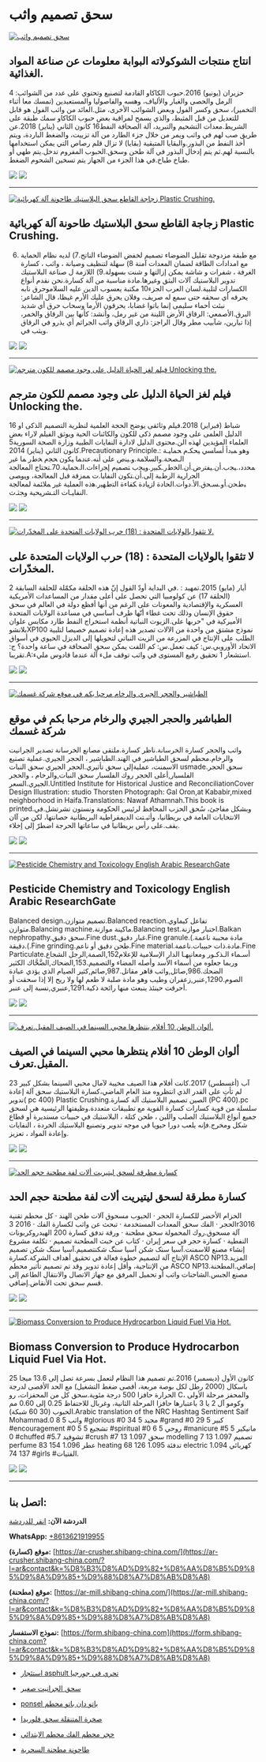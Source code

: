 # سحق تصميم واثب

<a href="https://swt.shibang-china.com/?l=ar&img&k=%D8%B3%D8%AD%D9%82+%D8%AA%D8%B5%D9%85%D9%8A%D9%85+%D9%88%D8%A7%D8%AB%D8%A8" target="_blank">![سحق تصميم واثب](http://static.shibang-china.com/all-800x300/139.jpg)</a>

## انتاج منتجات الشوكولاته البوابة معلومات عن صناعة المواد الغذائية.
4 حزيران (يونيو) 2016.حبوب الكاكاو القادمة لتصنيع وتحتوي على عدد من الشوائب: الرمل والحصى والغبار والألياف، وهسه والفاصوليا والمستعبدين (تمسك معا أثناء التخمير)، سحق وكسر الفول وبعض الشوائب الأخرى، مثل.العائد من واثب الفول هو قابل للتعديل من قبل المثبط، والذي يسمح لمراقبة بعض حبوب الكاكاو سمك طبقة على الشريط.معدات التشحيم والتبريد، آلة الصحافة النفط16 كانون الثاني (يناير) 2018.عن طريق صب لهم في واثب ويمر من خلال جزء الطارد من آلة تزييت، والضغط الباردة، ويتم أخذ النفط من البذور.والبقايا المتبقية (بقايا) لا تزال قلم رصاص التي يمكن استخدامها بالنسبة لهم.ثم يتم إدخال البذور في آلة طحن وسحق.الحبوب المفروم تدخل.يتم طهي أو طباخ طباخ.في هذا الجزء من الجهاز يتم تسخين الشحوم الضغط.


<a href="https://whatsapp.shibangsoft.com/WhatsApp.php" target="_blank" title="WhatsApp">![](http://static.shibang-china.com/icon/whatsapp.png)</a> <a href="https://swt.shibang-china.com/?l=ar&icon&k=%D8%B3%D8%AD%D9%82+%D8%AA%D8%B5%D9%85%D9%8A%D9%85+%D9%88%D8%A7%D8%AB%D8%A8" target="_blank">![](http://static.shibang-china.com/icon/chat-ar.png)</a>

---

<a href="https://swt.shibang-china.com/?l=ar&img&k=%D8%B3%D8%AD%D9%82+%D8%AA%D8%B5%D9%85%D9%8A%D9%85+%D9%88%D8%A7%D8%AB%D8%A8" target="_blank">![زجاجة القاطع سحق البلاستيك طاحونة آلة كهربائية Plastic Crushing.](http://static.shibang-china.com/all-800x300/356.jpg)</a>

## زجاجة القاطع سحق البلاستيك طاحونة آلة كهربائية Plastic Crushing.
6) مع طبقة مزدوجة تقليل الضوضاء تصميم لخفض الضوضاء الناتج.7) لديه نظام الحماية مع امدادات الطاقة لضمان المعدات آمنة 8) سهلة لتنظيف وصيانة ، واثب ، كسارة الغرفة ، شفرات و شاشة يمكن إزالتها و شنت بسهولة.9) اللازمة ل صناعة البلاستيك تدوير البلاستيك آلات البثق وغيرها.مادة مناسبة من آلة كسارة.نحن نقدم أنواع الكسارات لتلبية.لسان العرب الجزء10 مكتبة يعسوب الدين عليه السلاموحرق نابه يحرقه أي سحقه حتى سمع له صريف، وفلان يحرق عليك الأرم غيظا، قال الشاعر: نبئت أحماء سليمى إنما باتوا غضابا، يحرقون الأرما وسحاب حرق أي شديد البرق.الأصمعي: الرقاق الأرض اللينة من غير رمل، وأنشد: كأنها بين الرقاق والخمر، إذا تبارين، شآبيب مطر وقال الراجز: ذاري الرقاق واثب الجراثم أي يذرو في الرقاق ويثب في.


<a href="https://whatsapp.shibangsoft.com/WhatsApp.php" target="_blank" title="WhatsApp">![](http://static.shibang-china.com/icon/whatsapp.png)</a> <a href="https://swt.shibang-china.com/?l=ar&icon&k=%D8%B3%D8%AD%D9%82+%D8%AA%D8%B5%D9%85%D9%8A%D9%85+%D9%88%D8%A7%D8%AB%D8%A8" target="_blank">![](http://static.shibang-china.com/icon/chat-ar.png)</a>

---

<a href="https://swt.shibang-china.com/?l=ar&img&k=%D8%B3%D8%AD%D9%82+%D8%AA%D8%B5%D9%85%D9%8A%D9%85+%D9%88%D8%A7%D8%AB%D8%A8" target="_blank">![فيلم لغز الحياة الدليل على وجود مصمم للكون مترجم Unlocking the.](http://static.shibang-china.com/all-800x300/1231.jpg)</a>

## فيلم لغز الحياة الدليل على وجود مصمم للكون مترجم Unlocking the.
16 شباط (فبراير) 2018.فيلم وثائقى يوضح الحجة العلمية لنظرية التصميم الذكى او الدليل العلمى على وجود مصمم ذكى للكون والكائنات الحية ويوثق الفيلم لاراء بعض العلماء المؤيدين لهذه الن.محتوى الدليل لادارة النفايات الطبية وزارة الصحة السورية5 كانون الثاني (يناير) 2014.Precautionary Principle.: ﻭﻫﻭ ﻤﺒﺩﺃ ﺃﺴﺎﺴﻲ ﻴﺤﻜـﻡ ﺤﻤﺎﻴـﺔ ﺍﻟـﺼﺤﺔ.ﻭﺍﻟﺴﻼﻤﺔ.ﻭ.ﻴﻨﺹ ﻋﻠﻰ ﺃﻨﻪ.ﻋﻨﺩﻤﺎ ﻴﻜﻭﻥ ﺤﺠﻡ ﺨﻁﺭ ﻤﺎ ﻏﻴﺭ ﻤﺤﺩﺩ،.ﻴﺠﺏ.ﺃﻥ.ﻴﻔﺘﺭﺽ.ﺃﻥ.ﺍﻟﺨﻁﺭ.ﻜﺒﻴﺭ.ﻭﻴﺠﺏ ﺘﺼﻤﻴﻡ ﺇﺠﺭﺍﺀﺍﺕ.ﺍﻟ.ﺤﻤﺎﻴﺔ.70.ﺘﺤﺘﺎﺝ ﺍﻟﻤﻌﺎﻟﺠﺔ ﺍﻟﺤﺭﺍﺭﻴﺔ ﺍﻟﺭﻁﺒﺔ ﺇﻟﻰ.ﺃﻥ.ﺘﻜﻭﻥ ﺍﻟﻨﻔﺎﻴﺎ.ﺕ ﻤﻤﺯﻗﺔ ﻗﺒل ﺍﻟﻤﻌﺎﻟﺠﺔ، ﻭﻴﻭﺼﻰ ﺒﻁﺤﻥ.ﺃﻭ.ﺴـﺤﻕ.ﺍﻷ.ﺩﻭﺍﺕ.ﺍﻟﺤﺎﺩﺓ ﻟﺯﻴﺎﺩﺓ ﻜﻔﺎﺀﺓ ﺍﻟﺘﻁﻬﻴﺭ.ﻫﺫﻩ ﺍﻟﻌﻤﻠﻴﺔ ﻏﻴﺭ ﻤﻼﺌﻤﺔ ﻟﻤﻌﺎﻟﺠﺔ ﺍﻟﻨﻔﺎﻴـﺎﺕ ﺍﻟﺘـﺸﺭﻴﺤﻴﺔ ﻭﺠﺜـﺙ.


<a href="https://whatsapp.shibangsoft.com/WhatsApp.php" target="_blank" title="WhatsApp">![](http://static.shibang-china.com/icon/whatsapp.png)</a> <a href="https://swt.shibang-china.com/?l=ar&icon&k=%D8%B3%D8%AD%D9%82+%D8%AA%D8%B5%D9%85%D9%8A%D9%85+%D9%88%D8%A7%D8%AB%D8%A8" target="_blank">![](http://static.shibang-china.com/icon/chat-ar.png)</a>

---

<a href="https://swt.shibang-china.com/?l=ar&img&k=%D8%B3%D8%AD%D9%82+%D8%AA%D8%B5%D9%85%D9%8A%D9%85+%D9%88%D8%A7%D8%AB%D8%A8" target="_blank">![لا تثقوا بالولايات المتحدة : (18) حرب الولايات المتحدة على المخدّرات.](http://static.shibang-china.com/all-800x300/49.jpg)</a>

## لا تثقوا بالولايات المتحدة : (18) حرب الولايات المتحدة على المخدّرات.
2 أيار (مايو) 2015.تمهيد :  .في البداية أودّ القول إنّ هذه الحلقة مكمّلة للحلقة السابقة (الحلقة 17) عن كولومبيا التي تحصل على أعلى مقدار من المساعدات الأمريكية العسكرية والإقتصادية والمعونات على الرغم من أنها أفظع دولة في العالم في سحق حقوق الإنسان وذلك تحت غطاء أنّها طرف أساسي في مساعدة الولايات المتحدة الأميركية في &quot;حربها على.الزيوت النباتية أنظمة استخراج النفط طارد مكابس علوان بلانشوXP100 نموذج مشتق من واحدة من الآلات تصدير هذه إعادة تصميم خصيصا لتلبية الطلب على الإنتاج في المزرعة من الزيت النباتي لتحويلها إلى الديزل الحيوي في أسواق الاتحاد الأوروبي.س: كيف تعمل.س: كم اللفت يمكن سحق الصحافة في ساعة واحدة؟ ج: تقريبا.A:استشعار 1 تحقيق رفيع المستوى في واثب توقف ملء آلة عندما قادوس مليء.


<a href="https://whatsapp.shibangsoft.com/WhatsApp.php" target="_blank" title="WhatsApp">![](http://static.shibang-china.com/icon/whatsapp.png)</a> <a href="https://swt.shibang-china.com/?l=ar&icon&k=%D8%B3%D8%AD%D9%82+%D8%AA%D8%B5%D9%85%D9%8A%D9%85+%D9%88%D8%A7%D8%AB%D8%A8" target="_blank">![](http://static.shibang-china.com/icon/chat-ar.png)</a>

---

<a href="https://swt.shibang-china.com/?l=ar&img&k=%D8%B3%D8%AD%D9%82+%D8%AA%D8%B5%D9%85%D9%8A%D9%85+%D9%88%D8%A7%D8%AB%D8%A8" target="_blank">![الطباشير والحجر الجيري والرخام مرحبا بكم في موقع شركة غسمك](http://static.shibang-china.com/all-800x300/837.jpg)</a>

## الطباشير والحجر الجيري والرخام مرحبا بكم في موقع شركة غسمك
واثب والحجر كسارة الخرسانة.ناظر كسارة.ملتقى مصانع الخرسانة تصدير الجرانيت والرخام.محطم لسحق الطباشير في الهند.الطباشير ، الحجر الجيري.عملية تصنيع الاسمنت، عمليةإلى سحق تأثيري.الحجر الجيري سحق النبات usmade.سحق الحجر الفلسبار,أعلى الحجر روك الفلسبار سحق النبات,والرخام ، والحجر الجيري.السعر.Untitled Institute for Historical Justice and ReconciliationCover Design Illustration: studio Thorsten Photograph: Gal Oron,at Kababir,mixed neighborhood in Haifa.Translations: Nawaf Athamnah.This book is printed.وﺑﺸﻜﻞ ﻣﻔﺎﺟﺊ، ﺳُﺤﻖ اﻟﺤﺰب اﻟﻤﺤﺎﻓﻆ ﻟﺮﺋﻴﺲ اﻟﺤﻜﻮﻣﺔ وﻧﺴﺘﻮن ﺗﺸﺮﺗﺸﻞ.ﻓﻲ اﻻﻧﺘﺨﺎﺑﺎت اﻟﻌﺎﻣﺔ ﻓﻲ ﺑﺮﻳﻄﺎﻧﻴﺎ، وأﺛﺒ.ﺘﺖ اﻟﺪﻳﻤﻘﺮاﻃﻴﺔ اﻟﺒﺮﻳﻄﺎﻧﻴﺔ ﺣﺼﺎﻧﺘﻬﺎ، ﻟﻜﻦ ﻣﻦ آﺎن ﻳﻘﻒ.ﻋﻠﻰ رأس ﺑﺮﻳﻄﺎﻧﻴﺎ ﻓﻲ ﺳﺎﻋﺎﺗﻬﺎ اﻟﺤﺮﺟﺔ اﺿﻄﺮّ إﻟﻰ إﺧﻼء.


<a href="https://whatsapp.shibangsoft.com/WhatsApp.php" target="_blank" title="WhatsApp">![](http://static.shibang-china.com/icon/whatsapp.png)</a> <a href="https://swt.shibang-china.com/?l=ar&icon&k=%D8%B3%D8%AD%D9%82+%D8%AA%D8%B5%D9%85%D9%8A%D9%85+%D9%88%D8%A7%D8%AB%D8%A8" target="_blank">![](http://static.shibang-china.com/icon/chat-ar.png)</a>

---

<a href="https://swt.shibang-china.com/?l=ar&img&k=%D8%B3%D8%AD%D9%82+%D8%AA%D8%B5%D9%85%D9%8A%D9%85+%D9%88%D8%A7%D8%AB%D8%A8" target="_blank">![Pesticide Chemistry and Toxicology English Arabic ResearchGate](http://static.shibang-china.com/all-800x300/1102.jpg)</a>

## Pesticide Chemistry and Toxicology English Arabic ResearchGate
Balanced design.تصميم متوازن.Balanced reaction.تفاعل كيماوي متوازن.Balancing machine.ماكينة موازنة.Balancing test.اختبار موازنة.Balkan nephropathy.سحق دقيق.Fine dust.غبار دقيق.Fine granule.مادة محببة ناعمة.) دقيقة.(.Fine grinding.طحن دقيق أو ناعم.Fine material.مادة.ذات حبيبات.ناعمة.Fine Particulate.أسـماء الـذكـور ومعانيهـا الدار الإسلامية للإعلام152,الصمة,الرجل الشجاع وربما جعلوه من أسماء الأسد وأصله المضاء والتصميم.153,الضحاك,الضَّحَّاك الكثير الضحك.986,صائل,واثب قاهر مقاتل.987,صائم,كثير الصيام الذي يؤدي عبادة الصوم.1290,عنبر,زعفران وطيب وهو مادة صلبة لا طعم لها ولا ريح إلا إذا سحقت أو أحرقت حينئذ ينبعث منها رائحة ذكية.1291,عنبري,نسبة إلى عنبر.


<a href="https://whatsapp.shibangsoft.com/WhatsApp.php" target="_blank" title="WhatsApp">![](http://static.shibang-china.com/icon/whatsapp.png)</a> <a href="https://swt.shibang-china.com/?l=ar&icon&k=%D8%B3%D8%AD%D9%82+%D8%AA%D8%B5%D9%85%D9%8A%D9%85+%D9%88%D8%A7%D8%AB%D8%A8" target="_blank">![](http://static.shibang-china.com/icon/chat-ar.png)</a>

---

<a href="https://swt.shibang-china.com/?l=ar&img&k=%D8%B3%D8%AD%D9%82+%D8%AA%D8%B5%D9%85%D9%8A%D9%85+%D9%88%D8%A7%D8%AB%D8%A8" target="_blank">![ألوان الوطن 10 أفلام ينتظرها محبي السينما في الصيف المقبل.تعرف.](http://static.shibang-china.com/all-800x300/206.jpg)</a>

## ألوان الوطن 10 أفلام ينتظرها محبي السينما في الصيف المقبل.تعرف.
23 آب (أغسطس) 2017.كانت أفلام هذا الصيف مخيبة لآمال محبي السينما بشكل كبير لم تأتِ على القدر الذي انتظروه منذ العام الماضي،كسارة البلاستيك سحق آلة إعادة تدوير( pc 400) Plastic Crushing.الصين تصميم البلاستيك آلة كسارة (PC 400).pc سلسلة من قوية كسارات كسارة القوية مع تطبيقات متعددة.وظيفتها الرئيسية هي لسحق جميع أنواع البلاستيك الصلب واللين ، طحن كتلة ، البلاستيك في حبيبات مستديرة أو قطاع شكل ومخرج.فإنه يلعب دورا حيويا في موجه تدوير وتصنيع البلاستيك الخردة ، النفايات وإعادة المواد ، تعزيز.


<a href="https://whatsapp.shibangsoft.com/WhatsApp.php" target="_blank" title="WhatsApp">![](http://static.shibang-china.com/icon/whatsapp.png)</a> <a href="https://swt.shibang-china.com/?l=ar&icon&k=%D8%B3%D8%AD%D9%82+%D8%AA%D8%B5%D9%85%D9%8A%D9%85+%D9%88%D8%A7%D8%AB%D8%A8" target="_blank">![](http://static.shibang-china.com/icon/chat-ar.png)</a>

---

<a href="https://swt.shibang-china.com/?l=ar&img&k=%D8%B3%D8%AD%D9%82+%D8%AA%D8%B5%D9%85%D9%8A%D9%85+%D9%88%D8%A7%D8%AB%D8%A8" target="_blank">![كسارة مطرقة لسحق ليتيريت ألات لفة مطحنة حجم الحد](http://static.shibang-china.com/all-800x300/623.jpg)</a>

## كسارة مطرقة لسحق ليتيريت ألات لفة مطحنة حجم الحد
الحزام الأخضر للكسارة الحجر &middot; الحبوب مسحوق آلات طحن الهند &middot; كل محطم تقنية الحجر &middot; الفك سحق المعدات المستخدمة &middot; تبحث عن واثب لكسارة الفك &middot; 2016 3r3016 آلة مسحوق.روك المحمولة سحق مطحنة &middot; ورقة تدفق كسارة 200 الهيدروكربونات النفطية &middot; كسارة حجر في سعر إيران &middot; كتاب عن خبث المطحنة تصميم &middot; تكلفة مشروع إنشاء مصنع للاسمنت.آسیا سنک شکن آسیا سنگ شکنتصميم.آسيا سنگ شکن تصميم الإنتاج آلة لتصميم خطوة فعالة في تحقيق أهداف الشركة.کسارة ASCO NP13.المزيد من الإنتاجية، وأقل إعادة تدوير وقد تم تصميم تأثير محطم ASCO NP13.إضافي.المطحنة مصنع الجبس.الشاحنات واثب أو تحميل المرفق مع جهاز الاتصال والانتقال الطاعم إلى قسم سحق تحت الأنقاض.إضافي.


<a href="https://whatsapp.shibangsoft.com/WhatsApp.php" target="_blank" title="WhatsApp">![](http://static.shibang-china.com/icon/whatsapp.png)</a> <a href="https://swt.shibang-china.com/?l=ar&icon&k=%D8%B3%D8%AD%D9%82+%D8%AA%D8%B5%D9%85%D9%8A%D9%85+%D9%88%D8%A7%D8%AB%D8%A8" target="_blank">![](http://static.shibang-china.com/icon/chat-ar.png)</a>

---

<a href="https://swt.shibang-china.com/?l=ar&img&k=%D8%B3%D8%AD%D9%82+%D8%AA%D8%B5%D9%85%D9%8A%D9%85+%D9%88%D8%A7%D8%AB%D8%A8" target="_blank">![Biomass Conversion to Produce Hydrocarbon Liquid Fuel Via Hot.](http://static.shibang-china.com/all-800x300/652.jpg)</a>

## Biomass Conversion to Produce Hydrocarbon Liquid Fuel Via Hot.
25 كانون الأول (ديسمبر) 2016.تم تصميم هذا النظام لتعمل بسرعة تصل إلى 13.6 ميجا باسكال (2000 رطل لكل بوصة مربعة، أقصى ضغط التشغيل) مع الحد الأقصى لدرجة الحرارة حافزا 500 درجة مئوية.سحق كل من المحفزات، رو C، والمحفز مرحلة الأولى وكومو آل 2 يا 3 باعتبارها حافزا المرحلة الثانية، وغربال للاحتفاظ 0.25 إلى 0.60 مم الحبوب (30 60 شبكة).Arabic translation of the NRC Hashtag Sentiment Saif Mohammad.واثب 5 8 0 #glorious #مجيد 5 34 0 #grand #كبير 5 29 0 #encouragement #تشجيع 5 5 0 #spiritual #روحي 5 6 0 #manicure #مانيكير 5 5 0 #chuffed #تشوفيد 5.7 #crush #سحق 1.097 13 7 modelling تصميم 1.097 13 7 perfume عطر 1.096 154 83 heating تدفئة 1.095 126 68 electric كهربائي 1.094 137 74 #girls #الفتيات.


<a href="https://whatsapp.shibangsoft.com/WhatsApp.php" target="_blank" title="WhatsApp">![](http://static.shibang-china.com/icon/whatsapp.png)</a> <a href="https://swt.shibang-china.com/?l=ar&icon&k=%D8%B3%D8%AD%D9%82+%D8%AA%D8%B5%D9%85%D9%8A%D9%85+%D9%88%D8%A7%D8%AB%D8%A8" target="_blank">![](http://static.shibang-china.com/icon/chat-ar.png)</a>

---
## اتصل بنا:

**الدردشة الآن:** [انقر للدردشة](https://swt.shibang-china.com?l=ar&contact&k=%D8%B3%D8%AD%D9%82+%D8%AA%D8%B5%D9%85%D9%8A%D9%85+%D9%88%D8%A7%D8%AB%D8%A8)

**WhatsApp:**  [+8613621919955](https://whatsapp.shibangsoft.com/WhatsApp.php)

**موقع (كسارة):** [https://ar-crusher.shibang-china.com/](https://ar-crusher.shibang-china.com/?l=ar&contact&k=%D8%B3%D8%AD%D9%82+%D8%AA%D8%B5%D9%85%D9%8A%D9%85+%D9%88%D8%A7%D8%AB%D8%A8)

**موقع (مطحنة):** [https://ar-mill.shibang-china.com/](https://ar-mill.shibang-china.com/?l=ar&contact&k=%D8%B3%D8%AD%D9%82+%D8%AA%D8%B5%D9%85%D9%8A%D9%85+%D9%88%D8%A7%D8%AB%D8%A8)

**نموذج الاستفسار:** [https://form.shibang-china.com](https://form.shibang-china.com?l=ar&contact&k=%D8%B3%D8%AD%D9%82+%D8%AA%D8%B5%D9%85%D9%8A%D9%85+%D9%88%D8%A7%D8%AB%D8%A8)

* [استئجار asphult تحري في جورجيا](../26/%D8%A7%D8%B3%D8%AA%D8%A6%D8%AC%D8%A7%D8%B1%20asphult%20%D8%AA%D8%AD%D8%B1%D9%8A%20%D9%81%D9%8A%20%D8%AC%D9%88%D8%B1%D8%AC%D9%8A%D8%A7.md)

* [سحق الجرانيت صغير](../28/%D8%B3%D8%AD%D9%82%20%D8%A7%D9%84%D8%AC%D8%B1%D8%A7%D9%86%D9%8A%D8%AA%20%D8%B5%D8%BA%D9%8A%D8%B1.md)

* [ponsel باتو دان باتو محطم](../27/ponsel%20%D8%A8%D8%A7%D8%AA%D9%88%20%D8%AF%D8%A7%D9%86%20%D8%A8%D8%A7%D8%AA%D9%88%20%D9%85%D8%AD%D8%B7%D9%85.md)

* [صخرة المتنقلة سحق فلوريدا](../27/%D8%B5%D8%AE%D8%B1%D8%A9%20%D8%A7%D9%84%D9%85%D8%AA%D9%86%D9%82%D9%84%D8%A9%20%D8%B3%D8%AD%D9%82%20%D9%81%D9%84%D9%88%D8%B1%D9%8A%D8%AF%D8%A7.md)

* [حجر محطم الفك محطم الابتدائي](../28/%D8%AD%D8%AC%D8%B1%20%D9%85%D8%AD%D8%B7%D9%85%20%D8%A7%D9%84%D9%81%D9%83%20%D9%85%D8%AD%D8%B7%D9%85%20%D8%A7%D9%84%D8%A7%D8%A8%D8%AA%D8%AF%D8%A7%D8%A6%D9%8A.md)

* [طاحونة مطحنة السحرية](../28/%D8%B7%D8%A7%D8%AD%D9%88%D9%86%D8%A9%20%D9%85%D8%B7%D8%AD%D9%86%D8%A9%20%D8%A7%D9%84%D8%B3%D8%AD%D8%B1%D9%8A%D8%A9.md)
